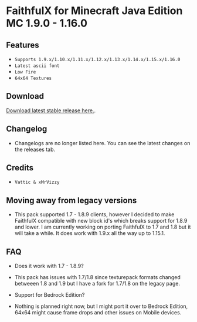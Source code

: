 # FaithfulX for Minecraft Java Edition MC 1.9.0 - 1.16.0

## Features
+ `Supports 1.9.x/1.10.x/1.11.x/1.12.x/1.13.x/1.14.x/1.15.x/1.16.0`
+ `Latest ascii font`
+ `Low Fire`
+ `64x64 Textures`

## Download
[Download latest stable release here.](https://github.com/arm64nerd/FaithfulX/releases/latest).

## Changelog
+ Changelogs are no longer listed here. You can see the latest changes on the releases tab.


## Credits
+ `Vattic & xMrVizzy`

## Moving away from legacy versions

+ This pack supported 1.7 - 1.8.9 clients, however I decided to make FaithfulX compatible with new block id's which breaks support for 1.8.9 and lower. I am currently working on porting FaithfulX to 1.7 and 1.8 but it will take a while. It does work with 1.9.x all the way up to 1.15.1.


## FAQ
+ Does it work with 1.7 - 1.8.9?
+ This pack has issues with 1.7/1.8 since texturepack formats changed betweeen 1.8 and 1.9 but I have a fork for 1.7/1.8 on the legacy page.

+ Support for Bedrock Edition?
+ Nothing is planned right now, but I might port it over to Bedrock Edition, 64x64 might cause frame drops and other issues on Mobile devices.

